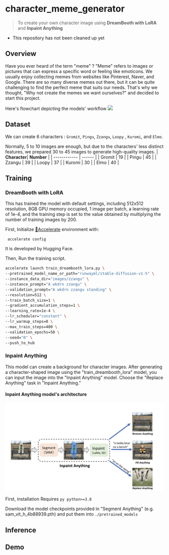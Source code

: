 # character_meme_generator
> To create your own character image using **DreamBooth with LoRA** and **Inpaint Anything**
- This repository has not been cleaned up yet
## Overview
Have you ever heard of the term "meme" ? "Meme" refers to images or pictures that can express a specific word or feeling like emoticons. We usually enjoy collecting memes from websites like Pinterest, Naver, and Google. There are so many diverse memes out there, but it can be quite challenging to find the perfect meme that suits our needs. That's why we thought, "Why not create the memes we want ourselves?" and decided to start this project.


Here's flowchart depicting the models' workflow
<img src="./images/meme_architecture.png">
## Dataset
We can create 6 characters :
`Gromit`, `Pingu`, `Zzangu`, `Loopy` , `Kuromi`, and `Elmo`.

Normally, 5 to 10 images are enough, but due to the characters' less distinct features, we prepared 30 to 45 images to generate high-quality images.
| **Character**| **Number** |
| ------------ | ------ | 
| Gromit       | 19     |
| Pingu        | 45     | 
| Zzangu       | 39     |
| Loopy        | 37     |
| Kuromi       | 30     |
| Elmo         | 40     |




## Training
### DreamBooth with LoRA
This has trained the model with default settings, including 512x512 resolution, 8GB GPU memory occupied, 1 image per batch, a learning rate of 1e-4, and the training step is set to the value obtained by multiplying the number of training images by 200.

First, Initialize [🤗Accelerate](https://huggingface.co/docs/accelerate/index) environment with:
 ```
  accelerate config
 ```
 It is developed by Hugging Face.

 Then, Run the training script. 

 ```bash
accelerate launch train_dreambooth_lora.py \
--pretrained_model_name_or_path="runwayml/stable-diffusion-v1-5" \
--instance_data_dir="images/zzangu" \
--instance_prompt="A wkdrn zzangu" \
--validation_prompt="A wkdrn zzangu standing" \
--resolution=512 \
--train_batch_size=1 \
--gradient_accumulation_steps=1 \
--learning_rate=1e-4 \
--lr_scheduler="constant" \
--lr_warmup_steps=0 \
--max_train_steps=400 \
--validation_epochs=50 \
--seed="0" \
--push_to_hub
```

### Inpaint Anything
This model can create a background for character images. After generating a character-shaped image using the "train_dreambooth_lora" model, you can input the image into the "Inpaint Anything" model. Choose the "Replace Anything" task in "Inpaint Anything."

#### Inpaint Anything model's architecture
<img src="./images/inpaintanything_architecture.png">

First, installation
Requires  ```py python>=3.8  ```

Download the model checkpoints provided in "Segment Anything"
(e.g. sam_vit_h_4b88939.pth) and put them into ```./pretrained_models ```



## Inference


## Demo
